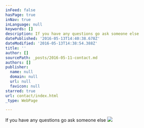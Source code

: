 ```yaml
---
inFeed: false
hasPage: true
inNav: true
inLanguage: null
keywords: []
description: If you have any questions go ask someone else
datePublished: '2016-05-13T14:40:38.678Z'
dateModified: '2016-05-13T14:38:54.388Z'
title: ''
author: []
sourcePath: _posts/2016-05-11-contact.md
authors: []
publisher:
  name: null
  domain: null
  url: null
  favicon: null
starred: true
url: contact/index.html
_type: WebPage

---
```

If you have any questions go ask someone else
![](https://the-grid-user-content.s3-us-west-2.amazonaws.com/c601ccb2-a04c-43c1-be1d-e9ec9fe6d465.jpg)